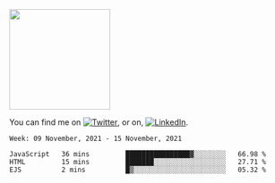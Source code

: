 <!-- ![visitors](https://visitor-badge.glitch.me/badge?page_id=page.id) -->

<img height="180em" src="https://github-readme-stats.vercel.app/api?username=alihernandez&show_icons=true&hide_border=true&&count_private=true&include_all_commits=true" />

<!-- Actual text -->

You can find me on [![Twitter][1.2]][1], or on, [![LinkedIn][2.2]][2].

<!-- Icons -->

[1.2]: http://i.imgur.com/wWzX9uB.png (twitter icon without padding)
[2.2]: https://raw.githubusercontent.com/MartinHeinz/MartinHeinz/master/linkedin-3-16.png (LinkedIn icon without padding)

<!-- Links to your social media accounts -->

[1]: https://twitter.com/phantomramen
[2]: https://www.linkedin.com/in/ali-hernandez-96b1b71a9/

<!--START_SECTION:waka-->
```text
Week: 09 November, 2021 - 15 November, 2021

JavaScript   36 mins         ████████████████▓░░░░░░░░   66.98 % 
HTML         15 mins         ███████░░░░░░░░░░░░░░░░░░   27.71 % 
EJS          2 mins          █▒░░░░░░░░░░░░░░░░░░░░░░░   05.32 % 
```
<!--END_SECTION:waka-->

